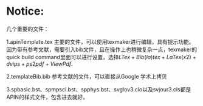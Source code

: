 # Notice:

几个重要的文件：

1.apinTemplate.tex 主要的文件，可以使用texmaker进行编辑，具有提示功能。因为带有参考文献，需要引入bib文件，且在操作上也稍微复杂一点，texmaker的quick build command里面可以进行设置，选择$LTex + Bib(la)tex + LaTex(x2) + dvips + ps2pdf + View Pdf$.

2.templateBib.bib 参考文献的文件，可以直接从Google 学术上拷贝

3.spbasic.bst、spmpsci.bst、spphys.bst、svglov3.clo以及svjour3.cls都是APIN的样式文件，包含进去就好。